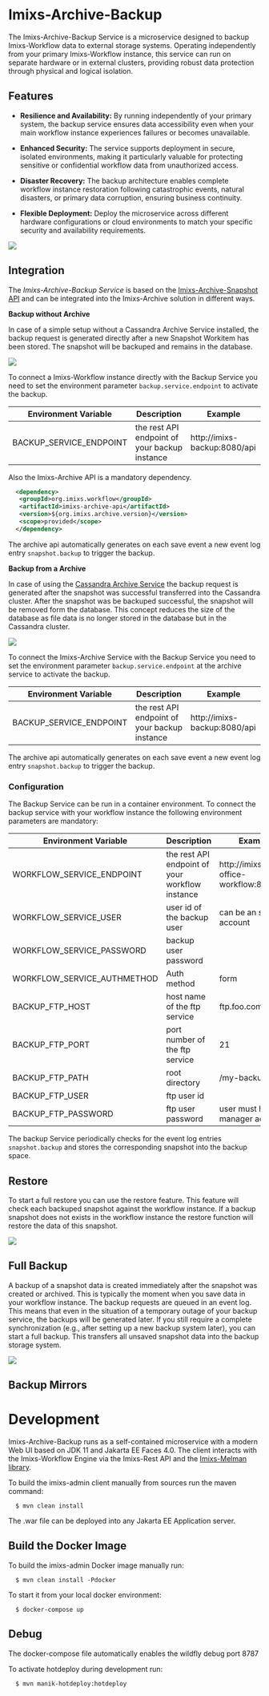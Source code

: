 # Imixs-Archive-Backup

The Imixs-Archive-Backup Service is a microservice designed to backup Imixs-Workflow data to external storage systems. Operating independently from your primary Imixs-Workflow instance, this service can run on separate hardware or in external clusters, providing robust data protection through physical and logical isolation.

## Features

- **Resilience and Availability:** By running independently of your primary system, the backup service ensures data accessibility even when your main workflow instance experiences failures or becomes unavailable.

- **Enhanced Security:** The service supports deployment in secure, isolated environments, making it particularly valuable for protecting sensitive or confidential workflow data from unauthorized access.

- **Disaster Recovery:** The backup architecture enables complete workflow instance restoration following catastrophic events, natural disasters, or primary data corruption, ensuring business continuity.

- **Flexible Deployment:** Deploy the microservice across different hardware configurations or cloud environments to match your specific security and availability requirements.

<img src="https://github.com/imixs/imixs-archive/raw/master/docs/imixs-backup-screen.png"/>

## Integration

The _Imixs-Archive-Backup Service_ is based on the [Imixs-Archive-Snapshot API](../imixs-archive-api/README.md) and can be integrated into the Imixs-Archive solution in different ways.

**Backup without Archive**

In case of a simple setup without a Cassandra Archive Service installed, the backup request is generated directly after a new Snapshot Workitem has been stored. The snapshot will be backuped and remains in the database.

<img src="https://github.com/imixs/imixs-archive/raw/master/docs/imixs-backup.png"/>

To connect a Imixs-Workflow instance directly with the Backup Service you need to set the environment parameter `backup.service.endpoint` to activate the backup.

| Environment Variable    | Description                                   | Example                      |
| ----------------------- | --------------------------------------------- | ---------------------------- |
| BACKUP_SERVICE_ENDPOINT | the rest API endpoint of your backup instance | http://imixs-backup:8080/api |

Also the Imixs-Archive API is a mandatory dependency.

```xml
  <dependency>
   <groupId>org.imixs.workflow</groupId>
   <artifactId>imixs-archive-api</artifactId>
   <version>${org.imixs.archive.version}</version>
   <scope>provided</scope>
  </dependency>
```

The archive api automatically generates on each save event a new event log entry `snapshot.backup` to trigger the backup.

**Backup from a Archive**

In case of using the [Cassandra Archive Service](../imixs-archive-service/README.md) the backup request is generated after the snapshot was successful transferred into the Cassandra cluster. After the snapshot was be backuped successful, the snapshot will be removed form the database. This concept reduces the size of the database as file data is no longer stored in the database but in the Cassandra cluster.

<img src="https://github.com/imixs/imixs-archive/raw/master/docs/imixs-archive-backup.png"/>

To connect the Imixs-Archive Service with the Backup Service you need to set the environment parameter `backup.service.endpoint` at the archive service to activate the backup.

| Environment Variable    | Description                                   | Example                      |
| ----------------------- | --------------------------------------------- | ---------------------------- |
| BACKUP_SERVICE_ENDPOINT | the rest API endpoint of your backup instance | http://imixs-backup:8080/api |

The archive api automatically generates on each save event a new event log entry `snapshot.backup` to trigger the backup.

### Configuration

The Backup Service can be run in a container environment. To connect the backup service with your workflow instance the following environment parameters are mandatory:

| Environment Variable        | Description                                     | Example                               |
| --------------------------- | ----------------------------------------------- | ------------------------------------- |
| WORKFLOW_SERVICE_ENDPOINT   | the rest API endpoint of your workflow instance | http://imixs-office-workflow:8080/api |
| WORKFLOW_SERVICE_USER       | user id of the backup user                      | can be an system account              |
| WORKFLOW_SERVICE_PASSWORD   | backup user password                            |
| WORKFLOW_SERVICE_AUTHMETHOD | Auth method                                     | form                                  |
| BACKUP_FTP_HOST             | host name of the ftp service                    | ftp.foo.com                           |
| BACKUP_FTP_PORT             | port number of the ftp service                  | 21                                    |
| BACKUP_FTP_PATH             | root directory                                  | /my-backups                           |
| BACKUP_FTP_USER             | ftp user id                                     |                                       |
| BACKUP_FTP_PASSWORD         | ftp user password                               | user must have manager access         |

The backup Service periodically checks for the event log entries `snapshot.backup` and stores the corresponding snapshot into the backup space.

## Restore

To start a full restore you can use the restore feature. This feature will check each backuped snapshot against the workflow instance. If a backup snapshot does not exists in the workflow instance the restore function will restore the data of this snapshot.

<img src="https://github.com/imixs/imixs-archive/raw/master/docs/restore-01.png"/>

## Full Backup

A backup of a snapshot data is created immediately after the snapshot was created or archived. This is typically the moment when you save data in your workflow instance.
The backup requests are queued in an event log. This means that even in the situation of a temporary outage of your backup service, the backups will be generated later. If you still require a complete synchronization (e.g., after setting up a new backup system later), you can start a full backup. This transfers all unsaved snapshot data into the backup storage system.

<img src="https://github.com/imixs/imixs-archive/raw/master/docs/fullbackup-01.png"/>

## Backup Mirrors

# Development

Imixs-Archive-Backup runs as a self-contained microservice with a modern Web UI based on JDK 11 and Jakarta EE Faces 4.0. The client interacts with the Imixs-Workflow Engine via the Imixs-Rest API and the [Imixs-Melman library](https://github.com/imixs/imixs-melman).

To build the imixs-admin client manually from sources run the maven command:

      $ mvn clean install

The .war file can be deployed into any Jakarta EE Application server.

## Build the Docker Image

To build the imixs-admin Docker image manually run:

      $ mvn clean install -Pdocker

To start it from your local docker environment:

      $ docker-compose up

## Debug

The docker-compose file automatically enables the wildfly debug port 8787

To activate hotdeploy during development run:

      $ mvn manik-hotdeploy:hotdeploy
